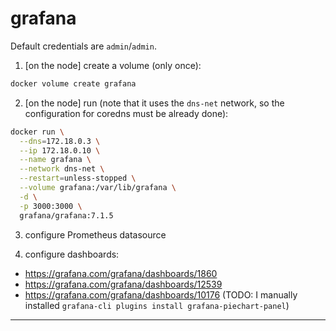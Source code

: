 # grafana

Default credentials are `admin`/`admin`.

1. [on the node] create a volume (only once):
  ```sh
  docker volume create grafana
  ```

2. [on the node] run (note that it uses the `dns-net` network, so the configuration for coredns must be already done):
  ```sh
  docker run \
    --dns=172.18.0.3 \
    --ip 172.18.0.10 \
    --name grafana \
    --network dns-net \
    --restart=unless-stopped \
    --volume grafana:/var/lib/grafana \
    -d \
    -p 3000:3000 \
    grafana/grafana:7.1.5
  ```

3. configure Prometheus datasource

4. configure dashboards:
  - https://grafana.com/grafana/dashboards/1860
  - https://grafana.com/grafana/dashboards/12539
  - https://grafana.com/grafana/dashboards/10176 (TODO: I manually installed `grafana-cli plugins install grafana-piechart-panel`)

---
